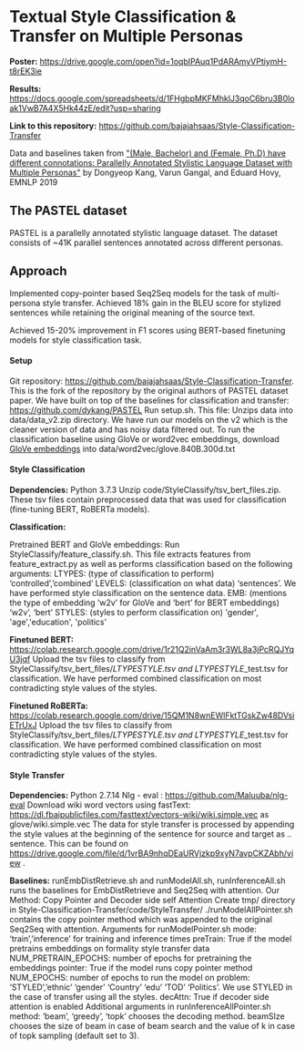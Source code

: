 # Textual Style Classification & Transfer on Multiple Personas

__Poster:__ https://drive.google.com/open?id=1oqbIPAuq1PdARAmyVPtiymH-t8rEK3ie

__Results:__ https://docs.google.com/spreadsheets/d/1FHgbpMKFMhklJ3qoC6bru3B0loak1VwB7A4X5Hk44zE/edit?usp=sharing

__Link to this repository:__ https://github.com/bajajahsaas/Style-Classification-Transfer

Data and baselines taken from ["(Male, Bachelor) and (Female, Ph.D) have different connotations: Parallelly Annotated Stylistic Language Dataset with Multiple Personas"](https:/arxiv.org/abs/1909.00098) by Dongyeop Kang, Varun Gangal, and Eduard Hovy, EMNLP 2019

## The PASTEL dataset
PASTEL is a parallelly annotated stylistic language dataset.
The dataset consists of ~41K parallel sentences annotated across different personas.

## Approach
Implemented copy-pointer based Seq2Seq models for the task of multi-persona style transfer. Achieved 18% gain in the BLEU score for stylized sentences while retaining the original meaning of the source text.

Achieved 15-20% improvement in F1 scores using BERT-based finetuning models for style classification task.

#### Setup

Git repository: https://github.com/bajajahsaas/Style-Classification-Transfer. This is the fork of the repository by the original authors of PASTEL dataset paper. We have built on top of the baselines for classification and transfer: https://github.com/dykang/PASTEL
Run setup.sh. This file:
Unzips data into data/data_v2.zip directory. We have run our models on the v2 which is the cleaner version of data and has noisy data filtered out.
To run the classification baseline using GloVe or word2vec embeddings, download [GloVe embeddings](http://nlp.stanford.edu/data/glove.840B.300d.zip) into data/word2vec/glove.840B.300d.txt

#### Style Classification

__Dependencies:__
Python 3.7.3
Unzip code/StyleClassify/tsv_bert_files.zip. These tsv files contain preprocessed data that was used for classification (fine-tuning BERT, RoBERTa models).

__Classification:__

Pretrained BERT and GloVe embeddings:
Run StyleClassify/feature_classify.sh. This file extracts features from feature_extract.py as well as performs classification based on the following arguments:
LTYPES: (type of classification to perform) ‘controlled’,’combined’
LEVELS: (classification on what data) ‘sentences’. We have performed style classification on the sentence data.
EMB: (mentions the type of embedding ‘w2v’ for GloVe and ‘bert’ for BERT embeddings) ‘w2v’, ‘bert’
STYLES: (styles to perform classification on) 'gender', 'age','education', 'politics’

__Finetuned BERT:__
https://colab.research.google.com/drive/1r21Q2inVaAm3r3WL8a3jPcRQJYqU3jqf
Upload the tsv files to classify from StyleClassify/tsv_bert_files/$LTYPE$_$STYLE$.tsv and $LTYPE$_$STYLE$_test.tsv for classification. We have performed combined classification on most contradicting style values of the styles.

__Finetuned RoBERTa:__
https://colab.research.google.com/drive/15QM1N8wnEWlFktTGskZw48DVsiETrUxJ
Upload the tsv files to classify from StyleClassify/tsv_bert_files/$LTYPE$_$STYLE$.tsv and $LTYPE$_$STYLE$_test.tsv for classification. We have performed combined classification on most contradicting style values of the styles.

#### Style Transfer

__Dependencies:__
Python 2.7.14
Nlg - eval : https://github.com/Maluuba/nlg-eval
Download wiki word vectors using fastText: https://dl.fbaipublicfiles.com/fasttext/vectors-wiki/wiki.simple.vec as glove/wiki.simple.vec
The data for style transfer is processed by appending the style values at the beginning of the sentence for source and target as <Style1> <Style2> .. <Style7> sentence. This can be found on https://drive.google.com/file/d/1vrBA9nhqDEaURVjzkp9xyN7avpCKZAbh/view .

__Baselines:__
runEmbDistRetrieve.sh and runModelAll.sh, runInferenceAll.sh runs the baselines for EmbDistRetrieve and Seq2Seq with attention.
Our Method: Copy Pointer and Decoder side self Attention
Create tmp/ directory in Style-Classification-Transfer/code/StyleTransfer/
./runModelAllPointer.sh contains the copy pointer method which was appended to the original Seq2Seq with attention.
Arguments for runModelPointer.sh
mode: ‘train’,’inference’ for training and inference times
preTrain: True if the model pretrains embeddings on formality style transfer data
NUM_PRETRAIN_EPOCHS: number of epochs for pretraining the embeddings
pointer: True if the model runs copy pointer method
NUM_EPOCHS: number of epochs to run the model on
problem: ‘STYLED’,’ethnic’ ‘gender’ ‘Country’ ‘edu’ ‘TOD’ ‘Politics’. We use STYLED in the case of transfer using all the styles.
decAttn: True if decoder side attention is enabled
Additional arguments in runInferenceAllPointer.sh
method: ‘beam’, ‘greedy’, ‘topk’ chooses the decoding method.
beamSIze chooses the size of beam in case of beam search and the value of k in case of topk sampling (default set to 3).